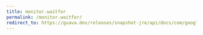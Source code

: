 ```yaml
---
title: monitor.waitfor
permalink: /monitor.waitfor/
redirect_to: https://guava.dev/releases/snapshot-jre/api/docs/com/google/common/util/concurrent/Monitor.html#waitFor-com.google.common.util.concurrent.Monitor.Guard-
---
```

